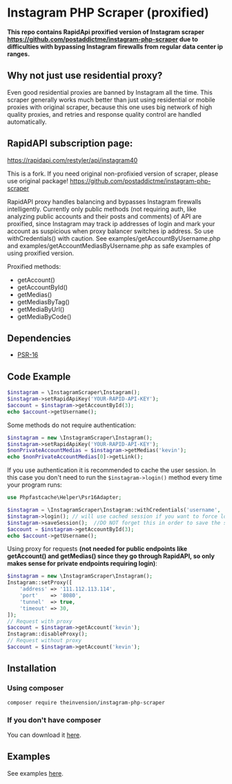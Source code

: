 # Instagram PHP Scraper (proxified)

**This repo contains RapidApi proxified version of Instagram scraper https://github.com/postaddictme/instagram-php-scraper due to difficulties with bypassing Instagram firewalls from regular data center ip ranges.** 

## Why not just use residential proxy?
Even good residential proxies are banned by Instagram all the time.
This scraper generally works much better than just using residential or mobile proxies with original scraper, because this one uses big network of high quality proxies, and retries and response quality control are handled automatically.

## RapidAPI subscription page: 
https://rapidapi.com/restyler/api/instagram40

This is a fork. If you need original non-profixied version of scraper, please use original package! https://github.com/postaddictme/instagram-php-scraper 


RapidAPI proxy handles balancing and bypasses Instagram firewalls intelligently.
Currently only public methods (not requiring auth, like analyzing public accounts and their posts and comments) of API are proxified, since Instagram may track ip addresses of login and mark your account as suspicious when proxy balancer switches ip address. So use withCredentials() with caution. 
See examples/getAccountByUsername.php and examples/getAccountMediasByUsername.php as safe examples of using proxified version.

Proxified methods:
- getAccount()
- getAccountById()
- getMedias()
- getMediasByTag()
- getMediaByUrl()
- getMediaByCode()



## Dependencies

- [PSR-16](http://www.php-fig.org/psr/psr-16/)


## Code Example
```php
$instagram = \InstagramScraper\Instagram();
$instagram->setRapidApiKey('YOUR-RAPID-API-KEY');
$account = $instagram->getAccountById(3);
echo $account->getUsername();
```

Some methods do not require authentication: 
```php
$instagram = new \InstagramScraper\Instagram();
$instagram->setRapidApiKey('YOUR-RAPID-API-KEY');
$nonPrivateAccountMedias = $instagram->getMedias('kevin');
echo $nonPrivateAccountMedias[0]->getLink();
```

If you use authentication it is recommended to cache the user session. In this case you don't need to run the `$instagram->login()` method every time your program runs:

```php
use Phpfastcache\Helper\Psr16Adapter;

$instagram = \InstagramScraper\Instagram::withCredentials('username', 'password', new Psr16Adapter('Files'));
$instagram->login(); // will use cached session if you want to force login $instagram->login(true)
$instagram->saveSession();  //DO NOT forget this in order to save the session, otherwise have no sense
$account = $instagram->getAccountById(3);
echo $account->getUsername();
```

Using proxy for requests **(not needed for public endpoints like getAccount() and getMedias() since they go through RapidAPI, so only makes sense for private endpoints requiring login)**:

```php
$instagram = new \InstagramScraper\Instagram();
Instagram::setProxy([
    'address' => '111.112.113.114',
    'port'    => '8080',
    'tunnel'  => true,
    'timeout' => 30,
]);
// Request with proxy
$account = $instagram->getAccount('kevin');
Instagram::disableProxy();
// Request without proxy
$account = $instagram->getAccount('kevin');
```

## Installation

### Using composer

```
composer require theinvension/instagram-php-scraper
```



### If you don't have composer
You can download it [here](https://getcomposer.org/download/).

## Examples
See examples [here](https://github.com/restyler/instagram-php-scraper/tree/proxified/examples).
